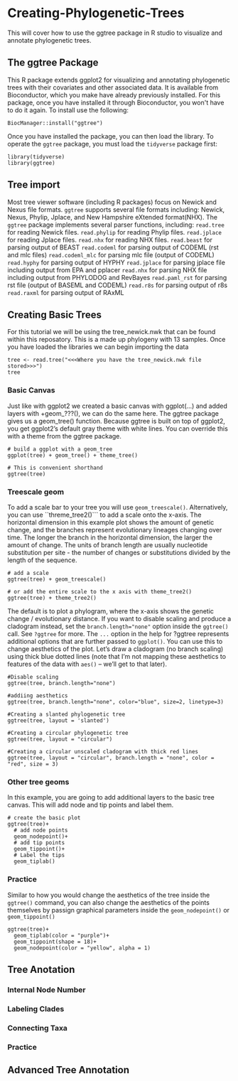 # Creating-Phylogenetic-Trees
This will cover how to use the ggtree package in R studio to visualize and annotate phylogenetic trees.

## The ggtree Package
This R package extends ggplot2 for visualizing and annotating phylogenetic trees with their covariates and other associated data. It is available from Bioconductor, which you make have already previously installed. For this package, once you have installed it through Bioconductor, you won't have to do it again. To install use the following:
```
BiocManager::install("ggtree")
```
Once you have installed the package, you can then load the library. To operate the ```ggtree``` package, you must load the ```tidyverse``` package first:
```
library(tidyverse)
library(ggtree)
```
## Tree import
Most tree viewer software (including R packages) focus on Newick and Nexus file formats. ```ggtree``` supports several file formats including: Newick, Nexus, Phylip, Jplace, and New Hampshire eXtended format(NHX). The ```ggtree``` package implements several parser functions, including:
    ```read.tree``` for reading Newick files.
    ```read.phylip``` for reading Phylip files.
    ```read.jplace``` for reading Jplace files.
    ```read.nhx``` for reading NHX files.
    ```read.beast``` for parsing output of BEAST
    ```read.codeml``` for parsing output of CODEML (rst and mlc files)
    ```read.codeml_mlc``` for parsing mlc file (output of CODEML)
    ```read.hyphy``` for parsing output of HYPHY
    ```read.jplace``` for parsing jplace file including output from EPA and pplacer
    ```read.nhx``` for parsing NHX file including output from PHYLODOG and RevBayes
    ```read.paml_rst``` for parsing rst file (output of BASEML and CODEML)
    ```read.r8s``` for parsing output of r8s
    ```read.raxml``` for parsing output of RAxML
## Creating Basic Trees
For this tutorial we will be using the tree_newick.nwk that can be found within this reposatory. This is a made up phylogeny with 13 samples. Once you have loaded the libraries we can begin importing the data
```
tree <- read.tree("<<<Where you have the tree_newick.nwk file stored>>>")
tree
```
### Basic Canvas
Just like with ggplot2 we created a basic canvas with ggplot(...) and added layers with +geom_???(), we can do the same here. The ggtree package gives us a geom_tree() function. Because ggtree is built on top of ggplot2, you get ggplot2’s default gray theme with white lines. You can override this with a theme from the ggtree package.
```
# build a ggplot with a geom_tree
ggplot(tree) + geom_tree() + theme_tree()

# This is convenient shorthand
ggtree(tree)
```
### Treescale geom
To add a scale bar to your tree you will use ```geom_treescale()```. Alternatively, you can use ``threme_tree2()``` to add a scale onto the x-axis. The horizontal dimension in this example plot shows the amount of genetic change, and the branches represent evolutionary lineages changing over time. The longer the branch in the horizontal dimension, the larger the amount of change. The units of branch length are usually nucleotide substitution per site - the number of changes or substitutions divided by the length of the sequence.
```
# add a scale
ggtree(tree) + geom_treescale()

# or add the entire scale to the x axis with theme_tree2()
ggtree(tree) + theme_tree2()
```
The default is to plot a phylogram, where the x-axis shows the genetic change / evolutionary distance. If you want to disable scaling and produce a cladogram instead, set the ```branch.length="none"``` option inside the ```ggtree()``` call. See ```?ggtree``` for more. The ```...``` option in the help for ?ggtree represents additional options that are further passed to ```ggplot()```. You can use this to change aesthetics of the plot. Let’s draw a cladogram (no branch scaling) using thick blue dotted lines (note that I’m not mapping these aesthetics to features of the data with ```aes()``` – we’ll get to that later).
```
#Disable scaling
ggtree(tree, branch.length="none")

#addiing aesthetics
ggtree(tree, branch.length="none", color="blue", size=2, linetype=3)

#Creating a slanted phylogenetic tree
ggtree(tree, layout = 'slanted')

#Creating a circular phylogenetic tree
ggtree(tree, layout = "circular")

#Creating a circular unscaled cladogram with thick red lines
ggtree(tree, layout = "circular", branch.length = "none", color = "red", size = 3)
```
### Other tree geoms
In this example, you are going to add additional layers to the basic tree canvas. This will add node and tip points and label them.
```
# create the basic plot
ggtree(tree)+
  # add node points
  geom_nodepoint()+
  # add tip points
  geom_tippoint()+
  # Label the tips
  geom_tiplab()
```
### Practice
Similar to how you would change the aesthetics of the tree inside the ```ggtree()``` command, you can also change the aesthetics of the points themselves by passign graphical parameters inside the ```geom_nodepoint()``` or ```geom_tippoint()```
```
ggtree(tree)+
  geom_tiplab(color = "purple")+
  geom_tippoint(shape = 18)+
  geom_nodepoint(color = "yellow", alpha = 1)
```
## Tree Anotation
### Internal Node Number
### Labeling Clades
### Connecting Taxa
### Practice
## Advanced Tree Annotation
